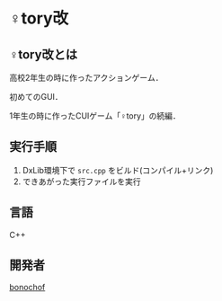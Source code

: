 # ♀tory改

## ♀tory改とは
高校2年生の時に作ったアクションゲーム．

初めてのGUI．

1年生の時に作ったCUIゲーム「♀tory」の続編．

## 実行手順
1. DxLib環境下で `src.cpp` をビルド(コンパイル+リンク)
1. できあがった実行ファイルを実行

## 言語
C++

## 開発者
[bonochof](https://github.com/bonochof)
